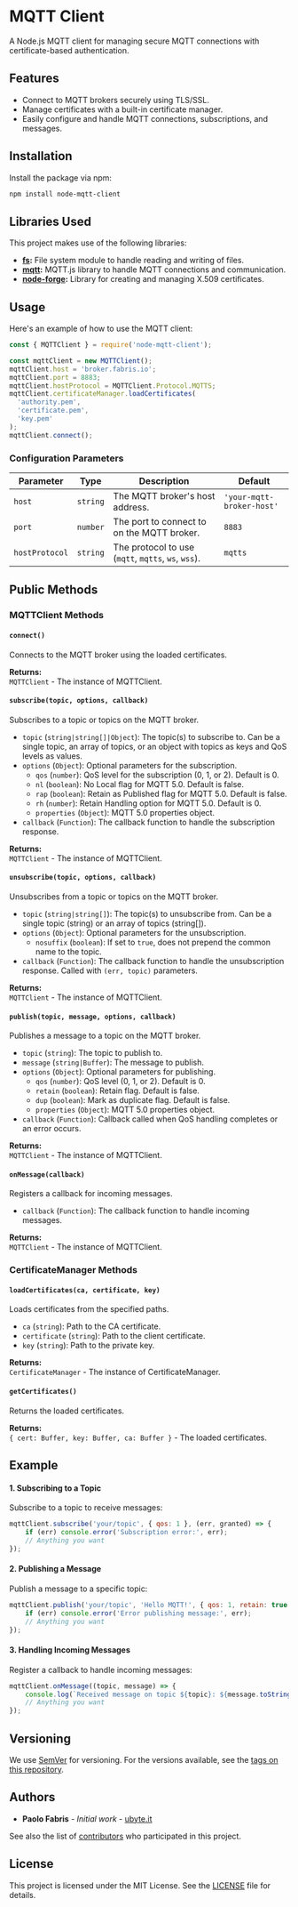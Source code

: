 
# MQTT Client

A Node.js MQTT client for managing secure MQTT connections with certificate-based authentication.

## Features

- Connect to MQTT brokers securely using TLS/SSL.
- Manage certificates with a built-in certificate manager.
- Easily configure and handle MQTT connections, subscriptions, and messages.

## Installation

Install the package via npm:

```bash
npm install node-mqtt-client
```

## Libraries Used

This project makes use of the following libraries:

- **[fs](https://nodejs.org/api/fs.html):** File system module to handle reading and writing of files.
- **[mqtt](https://www.npmjs.com/package/mqtt):** MQTT.js library to handle MQTT connections and communication.
- **[node-forge](https://www.npmjs.com/package/node-forge):** Library for creating and managing X.509 certificates.

## Usage

Here's an example of how to use the MQTT client:

```javascript
const { MQTTClient } = require('node-mqtt-client');

const mqttClient = new MQTTClient();
mqttClient.host = 'broker.fabris.io';
mqttClient.port = 8883;
mqttClient.hostProtocol = MQTTClient.Protocol.MQTTS;
mqttClient.certificateManager.loadCertificates(
  'authority.pem',
  'certificate.pem',
  'key.pem'
);
mqttClient.connect();
```

### Configuration Parameters

| Parameter             | Type                     | Description                                                         | Default                  |
|-----------------------|--------------------------|---------------------------------------------------------------------|--------------------------|
| `host`                | `string`                 | The MQTT broker's host address.                                     | `'your-mqtt-broker-host'`|
| `port`                | `number`                 | The port to connect to on the MQTT broker.                          | `8883`                   |
| `hostProtocol`        | `string`                 | The protocol to use (`mqtt`, `mqtts`, `ws`, `wss`).                 | `mqtts`                  |

## Public Methods

### MQTTClient Methods

#### `connect()`

Connects to the MQTT broker using the loaded certificates.

**Returns:**  
`MQTTClient` - The instance of MQTTClient.

#### `subscribe(topic, options, callback)`

Subscribes to a topic or topics on the MQTT broker.

- `topic` (`string|string[]|Object`): The topic(s) to subscribe to. Can be a single topic, an array of topics, or an object with topics as keys and QoS levels as values.
- `options` (`Object`): Optional parameters for the subscription.
  - `qos` (`number`): QoS level for the subscription (0, 1, or 2). Default is 0.
  - `nl` (`boolean`): No Local flag for MQTT 5.0. Default is false.
  - `rap` (`boolean`): Retain as Published flag for MQTT 5.0. Default is false.
  - `rh` (`number`): Retain Handling option for MQTT 5.0. Default is 0.
  - `properties` (`Object`): MQTT 5.0 properties object.
- `callback` (`Function`): The callback function to handle the subscription response.

**Returns:**  
`MQTTClient` - The instance of MQTTClient.

#### `unsubscribe(topic, options, callback)`

Unsubscribes from a topic or topics on the MQTT broker.

- `topic` (`string|string[]`): The topic(s) to unsubscribe from. Can be a single topic (string) or an array of topics (string[]).
- `options` (`Object`): Optional parameters for the unsubscription.
  - `nosuffix` (`boolean`): If set to `true`, does not prepend the common name to the topic.
- `callback` (`Function`): The callback function to handle the unsubscription response. Called with `(err, topic)` parameters.

**Returns:**  
`MQTTClient` - The instance of MQTTClient.

#### `publish(topic, message, options, callback)`

Publishes a message to a topic on the MQTT broker.

- `topic` (`string`): The topic to publish to.
- `message` (`string|Buffer`): The message to publish.
- `options` (`Object`): Optional parameters for publishing.
  - `qos` (`number`): QoS level (0, 1, or 2). Default is 0.
  - `retain` (`boolean`): Retain flag. Default is false.
  - `dup` (`boolean`): Mark as duplicate flag. Default is false.
  - `properties` (`Object`): MQTT 5.0 properties object.
- `callback` (`Function`): Callback called when QoS handling completes or an error occurs.

**Returns:**  
`MQTTClient` - The instance of MQTTClient.

#### `onMessage(callback)`

Registers a callback for incoming messages.

- `callback` (`Function`): The callback function to handle incoming messages.

**Returns:**  
`MQTTClient` - The instance of MQTTClient.

### CertificateManager Methods

#### `loadCertificates(ca, certificate, key)`

Loads certificates from the specified paths.

- `ca` (`string`): Path to the CA certificate.
- `certificate` (`string`): Path to the client certificate.
- `key` (`string`): Path to the private key.

**Returns:**  
`CertificateManager` - The instance of CertificateManager.

#### `getCertificates()`

Returns the loaded certificates.

**Returns:**  
`{ cert: Buffer, key: Buffer, ca: Buffer }` - The loaded certificates.

## Example

#### 1. Subscribing to a Topic

Subscribe to a topic to receive messages:

```javascript
mqttClient.subscribe('your/topic', { qos: 1 }, (err, granted) => {
    if (err) console.error('Subscription error:', err);
    // Anything you want
});
```

#### 2. Publishing a Message

Publish a message to a specific topic:

```javascript
mqttClient.publish('your/topic', 'Hello MQTT!', { qos: 1, retain: true }, (err) => {
    if (err) console.error('Error publishing message:', err);
    // Anything you want
});
```

#### 3. Handling Incoming Messages

Register a callback to handle incoming messages:

```javascript
mqttClient.onMessage((topic, message) => {
    console.log(`Received message on topic ${topic}: ${message.toString()}`);
    // Anything you want
});
```
## Versioning

We use [SemVer](https://semver.org/) for versioning. For the versions available, see the [tags on this repository](https://github.com/ubyte-source/node-mqtt-client/tags). 

## Authors

* **Paolo Fabris** - *Initial work* - [ubyte.it](https://ubyte.it/)

See also the list of [contributors](https://github.com/ubyte-source/node-mqtt-client/blob/main/CONTRIBUTORS.md) who participated in this project.

## License

This project is licensed under the MIT License. See the [LICENSE](https://github.com/ubyte-source/node-mqtt-client/blob/main/LICENSE) file for details.
